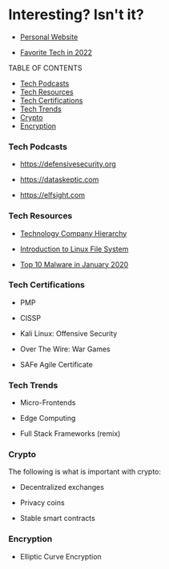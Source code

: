 # Interesting? Isn't it?

- [Personal Website](https://larspeterson.me)

- [Favorite Tech in 2022](https://github.com/LarsPeterson/personal-favorite-tech-in-2022)

TABLE OF CONTENTS

- [Tech Podcasts](https://github.com/LarsPeterson/interesting/edit/main/README.md#Tech-Podcasts)
- [Tech Resources](https://github.com/LarsPeterson/interesting/edit/main/README.md#Tech-Resources)
- [Tech Certifications](https://github.com/LarsPeterson/interesting/edit/main/README.md#Tech-Certifications)
- [Tech Trends](https://github.com/LarsPeterson/interesting/edit/main/README.md#Tech-Trends)
- [Crypto](https://github.com/LarsPeterson/interesting/edit/main/README.md#Crypto)
- [Encryption](https://github.com/LarsPeterson/interesting/edit/main/README.md#Encryption)


### Tech Podcasts

- https://defensivesecurity.org

- https://dataskeptic.com

- https://elfsight.com


### Tech Resources

- [Technology Company Hierarchy](https://www.hierarchystructure.com/technology-company-hierarchy/)

- [Introduction to Linux File System](https://opensource.com/life/16/10/introduction-linux-filesystems)

- [Top 10 Malware in January 2020](https://www.cisecurity.org/blog/top-10-malware-january-2020/)


### Tech Certifications

- PMP

- CISSP

- Kali Linux: Offensive Security

- Over The Wire: War Games

- SAFe Agile Certificate


### Tech Trends

- Micro-Frontends

- Edge Computing

- Full Stack Frameworks (remix)


### Crypto

The following is what is important with crypto:

- Decentralized exchanges

- Privacy coins

- Stable smart contracts


### Encryption

- Elliptic Curve Encryption



